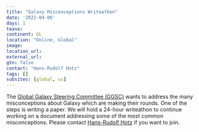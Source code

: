 ```yaml
---
title: "Galaxy Misconceptions Writeathon"
date: '2022-04-06'
days: 1
tease: 
continent: GL
location: "Online, Global"
image: 
location_url: 
external_url:
gtn: false
contact: "Hans-Rudolf Hotz"
tags: []
subsites: [global, us]
---
```




The [Global Galaxy Steering Committee (GGSC)](https://galaxyproject.org/community/steering/) wants to address the many misconceptions about Galaxy which are making their rounds. One of the steps is writing a paper. 
We will hold a 24-hour writeathon to continue working on a document addressing some of the most common misconceptions.
Please contact [Hans-Rudolf Hotz](mailto:hrhotz@googlemail.com) if you want to join.





